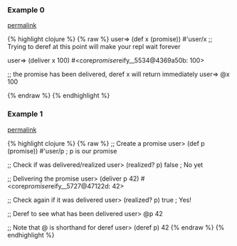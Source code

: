 ### Example 0
[permalink](#example-0)

{% highlight clojure %}
{% raw %}
user=> (def x (promise))
#'user/x
;; Trying to deref at this point will make your repl wait forever


user=> (deliver x 100)
#&lt;core$promise$reify__5534@4369a50b: 100&gt;

;; the promise has been delivered, deref x will return immediately
user=> @x
100

{% endraw %}
{% endhighlight %}


### Example 1
[permalink](#example-1)

{% highlight clojure %}
{% raw %}
;; Create a promise
user> (def p (promise))
#'user/p ; p is our promise

;; Check if was delivered/realized
user> (realized? p)
false ; No yet

;; Delivering the promise
user> (deliver p 42)
#<core$promise$reify__5727@47122d: 42>

;; Check again if it was delivered
user> (realized? p)
true ; Yes!

;; Deref to see what has been delivered
user> @p
42

;; Note that @ is shorthand for deref
user> (deref p)
42
{% endraw %}
{% endhighlight %}


